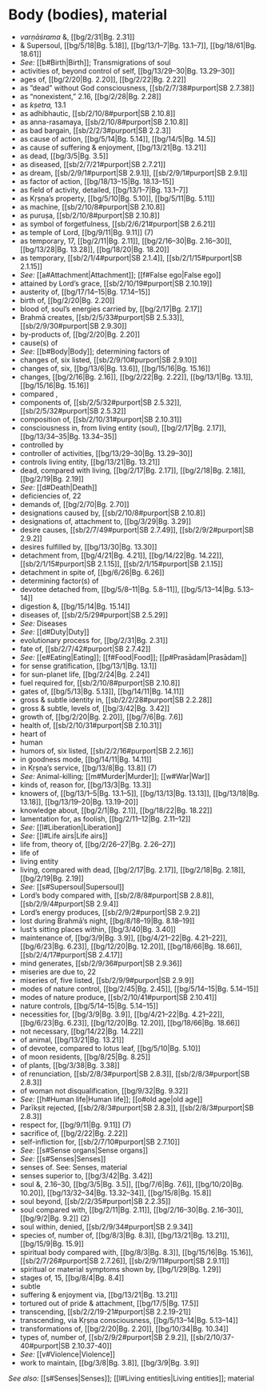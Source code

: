 # Body (bodies), material

* *varṇāśrama* &, [[bg/2/31|Bg. 2.31]]
* & Supersoul, [[bg/5/18|Bg. 5.18]], [[bg/13/1–7|Bg. 13.1–7]], [[bg/18/61|Bg. 18.61]]
* *See:* [[b#Birth|Birth]]; Transmigrations of soul 
* activities of, beyond control of self, [[bg/13/29–30|Bg. 13.29–30]]
* ages of, [[bg/2/20|Bg. 2.20]], [[bg/2/22|Bg. 2.22]]
* as ”dead” without God consciousness, [[sb/2/7/38#purport|SB 2.7.38]]
* as “nonexistent,” 2.16, [[bg/2/28|Bg. 2.28]]
* as *kṣetra,* 13.1
* as adhibhautic, [[sb/2/10/8#purport|SB 2.10.8]]
* as anna-rasamaya, [[sb/2/10/8#purport|SB 2.10.8]]
* as bad bargain, [[sb/2/2/3#purport|SB 2.2.3]]
* as cause of action, [[bg/5/14|Bg. 5.14]], [[bg/14/5|Bg. 14.5]]
* as cause of suffering & enjoyment, [[bg/13/21|Bg. 13.21]]
* as dead, [[bg/3/5|Bg. 3.5]]
* as diseased, [[sb/2/7/21#purport|SB 2.7.21]]
* as dream, [[sb/2/9/1#purport|SB 2.9.1]], [[sb/2/9/1#purport|SB 2.9.1]]
* as factor of action, [[bg/18/13–15|Bg. 18.13–15]]
* as field of activity, detailed, [[bg/13/1–7|Bg. 13.1–7]]
* as Kṛṣṇa’s property, [[bg/5/10|Bg. 5.10]], [[bg/5/11|Bg. 5.11]]
* as machine, [[sb/2/10/8#purport|SB 2.10.8]]
* as puruṣa, [[sb/2/10/8#purport|SB 2.10.8]]
* as symbol of forgetfulness, [[sb/2/6/21#purport|SB 2.6.21]]
* as temple of Lord, [[bg/9/11|Bg. 9.11]] (7)
* as temporary, 17, [[bg/2/11|Bg. 2.11]], [[bg/2/16–30|Bg. 2.16–30]], [[bg/13/28|Bg. 13.28]], [[bg/18/20|Bg. 18.20]]
* as temporary, [[sb/2/1/4#purport|SB 2.1.4]], [[sb/2/1/15#purport|SB 2.1.15]]
* *See:* [[a#Attachment|Attachment]]; [[f#False ego|False ego]] 
* attained by Lord’s grace, [[sb/2/10/19#purport|SB 2.10.19]]
* austerity of, [[bg/17/14–15|Bg. 17.14–15]]
* birth of, [[bg/2/20|Bg. 2.20]]
* blood of, soul’s energies carried by, [[bg/2/17|Bg. 2.17]]
* Brahmā creates, [[sb/2/5/33#purport|SB 2.5.33]], [[sb/2/9/30#purport|SB 2.9.30]]
* by-products of, [[bg/2/20|Bg. 2.20]]
* cause(s) of 
* *See:* [[b#Body|Body]]; determining factors of 
* changes of, six listed, [[sb/2/9/10#purport|SB 2.9.10]]
* changes of, six, [[bg/13/6|Bg. 13.6]], [[bg/15/16|Bg. 15.16]]
* changes, [[bg/2/16|Bg. 2.16]], [[bg/2/22|Bg. 2.22]], [[bg/13/1|Bg. 13.1]], [[bg/15/16|Bg. 15.16]]
* compared , 
* components of, [[sb/2/5/32#purport|SB 2.5.32]], [[sb/2/5/32#purport|SB 2.5.32]]
* composition of, [[sb/2/10/31#purport|SB 2.10.31]]
* consciousness in, from living entity (soul), [[bg/2/17|Bg. 2.17]], [[bg/13/34–35|Bg. 13.34–35]]
* controlled by 
* controller of activities, [[bg/13/29–30|Bg. 13.29–30]]
* controls living entity, [[bg/13/21|Bg. 13.21]]
* dead, compared with living, [[bg/2/17|Bg. 2.17]], [[bg/2/18|Bg. 2.18]], [[bg/2/19|Bg. 2.19]]
* *See:* [[d#Death|Death]] 
* deficiencies of, 22 
* demands of, [[bg/2/70|Bg. 2.70]]
* designations caused by, [[sb/2/10/8#purport|SB 2.10.8]]
* designations of, attachment to, [[bg/3/29|Bg. 3.29]]
* desire causes, [[sb/2/7/49#purport|SB 2.7.49]], [[sb/2/9/2#purport|SB 2.9.2]]
* desires fulfilled by, [[bg/13/30|Bg. 13.30]]
* detachment from, [[bg/4/21|Bg. 4.21]], [[bg/14/22|Bg. 14.22]], [[sb/2/1/15#purport|SB 2.1.15]], [[sb/2/1/15#purport|SB 2.1.15]]
* detachment in spite of, [[bg/6/26|Bg. 6.26]]
* determining factor(s) of 
* devotee detached from, [[bg/5/8–11|Bg. 5.8–11]], [[bg/5/13–14|Bg. 5.13–14]]
* digestion &, [[bg/15/14|Bg. 15.14]]
* diseases of, [[sb/2/5/29#purport|SB 2.5.29]]
* *See:* Diseases 
* *See:* [[d#Duty|Duty]] 
* evolutionary process for, [[bg/2/31|Bg. 2.31]]
* fate of, [[sb/2/7/42#purport|SB 2.7.42]]
* *See:* [[e#Eating|Eating]]; [[f#Food|Food]]; [[p#Prasādam|Prasādam]] 
* for sense gratification, [[bg/13/1|Bg. 13.1]]
* for sun-planet life, [[bg/2/24|Bg. 2.24]]
* fuel required for, [[sb/2/10/8#purport|SB 2.10.8]]
* gates of, [[bg/5/13|Bg. 5.13]], [[bg/14/11|Bg. 14.11]]
* gross & subtle identity in, [[sb/2/2/28#purport|SB 2.2.28]]
* gross & subtle, levels of, [[bg/3/42|Bg. 3.42]]
* growth of, [[bg/2/20|Bg. 2.20]], [[bg/7/6|Bg. 7.6]]
* health of, [[sb/2/10/31#purport|SB 2.10.31]]
* heart of 
* human 
* humors of, six listed, [[sb/2/2/16#purport|SB 2.2.16]]
* in goodness mode, [[bg/14/11|Bg. 14.11]]
* in Kṛṣṇa’s service, [[bg/13/8|Bg. 13.8]] (7)
* *See:* Animal-killing; [[m#Murder|Murder]]; [[w#War|War]] 
* kinds of, reason for, [[bg/13/3|Bg. 13.3]]
* knowers of, [[bg/13/1–5|Bg. 13.1–5]], [[bg/13/13|Bg. 13.13]], [[bg/13/18|Bg. 13.18]], [[bg/13/19–20|Bg. 13.19–20]]
* knowledge about, [[bg/2/1|Bg. 2.1]], [[bg/18/22|Bg. 18.22]]
* lamentation for, as foolish, [[bg/2/11–12|Bg. 2.11–12]]
* *See:* [[l#Liberation|Liberation]] 
* *See:* [[l#Life airs|Life airs]] 
* life from, theory of, [[bg/2/26–27|Bg. 2.26–27]]
* life of 
* living entity 
* living, compared with dead, [[bg/2/17|Bg. 2.17]], [[bg/2/18|Bg. 2.18]], [[bg/2/19|Bg. 2.19]]
* *See:* [[s#Supersoul|Supersoul]] 
* Lord’s body compared with, [[sb/2/8/8#purport|SB 2.8.8]], [[sb/2/9/4#purport|SB 2.9.4]]
* Lord’s energy produces, [[sb/2/9/2#purport|SB 2.9.2]]
* lost during Brahmā’s night, [[bg/8/18–19|Bg. 8.18–19]]
* lust’s sitting places within, [[bg/3/40|Bg. 3.40]]
* maintenance of, [[bg/3/9|Bg. 3.9]], [[bg/4/21–22|Bg. 4.21–22]], [[bg/6/23|Bg. 6.23]], [[bg/12/20|Bg. 12.20]], [[bg/18/66|Bg. 18.66]], [[sb/2/4/17#purport|SB 2.4.17]]
* mind generates, [[sb/2/9/36#purport|SB 2.9.36]]
* miseries are due to, 22 
* miseries of, five listed, [[sb/2/9/9#purport|SB 2.9.9]]
* modes of nature control, [[bg/2/45|Bg. 2.45]], [[bg/5/14–15|Bg. 5.14–15]]
* modes of nature produce, [[sb/2/10/41#purport|SB 2.10.41]]
* nature controls, [[bg/5/14–15|Bg. 5.14–15]]
* necessities for, [[bg/3/9|Bg. 3.9]], [[bg/4/21–22|Bg. 4.21–22]], [[bg/6/23|Bg. 6.23]], [[bg/12/20|Bg. 12.20]], [[bg/18/66|Bg. 18.66]]
* not necessary, [[bg/14/22|Bg. 14.22]]
* of animal, [[bg/13/21|Bg. 13.21]]
* of devotee, compared to lotus leaf, [[bg/5/10|Bg. 5.10]]
* of moon residents, [[bg/8/25|Bg. 8.25]]
* of plants, [[bg/3/38|Bg. 3.38]]
* of renunciation, [[sb/2/8/3#purport|SB 2.8.3]], [[sb/2/8/3#purport|SB 2.8.3]]
* of woman not disqualification, [[bg/9/32|Bg. 9.32]]
* *See:* [[h#Human life|Human life]]; [[o#old age|old age]] 
* Parīkṣit rejected, [[sb/2/8/3#purport|SB 2.8.3]], [[sb/2/8/3#purport|SB 2.8.3]]
* respect for, [[bg/9/11|Bg. 9.11]] (7)
* sacrifice of, [[bg/2/22|Bg. 2.22]]
* self-infliction for, [[sb/2/7/10#purport|SB 2.7.10]]
* *See:* [[s#Sense organs|Sense organs]] 
* *See:* [[s#Senses|Senses]] 
* senses of. See: Senses, material 
* senses superior to, [[bg/3/42|Bg. 3.42]]
* soul &,  2.16–30, [[bg/3/5|Bg. 3.5]], [[bg/7/6|Bg. 7.6]], [[bg/10/20|Bg. 10.20]], [[bg/13/32–34|Bg. 13.32–34]], [[bg/15/8|Bg. 15.8]]
* soul beyond, [[sb/2/2/35#purport|SB 2.2.35]]
* soul compared with, [[bg/2/11|Bg. 2.11]], [[bg/2/16–30|Bg. 2.16–30]], [[bg/9/2|Bg. 9.2]] (2)
* soul within, denied, [[sb/2/9/34#purport|SB 2.9.34]]
* species of, number of, [[bg/8/3|Bg. 8.3]], [[bg/13/21|Bg. 13.21]], [[bg/15/9|Bg. 15.9]]
* spiritual body compared with, [[bg/8/3|Bg. 8.3]], [[bg/15/16|Bg. 15.16]], [[sb/2/7/26#purport|SB 2.7.26]], [[sb/2/9/11#purport|SB 2.9.11]]
* spiritual or material symptoms shown by, [[bg/1/29|Bg. 1.29]]
* stages of, 15, [[bg/8/4|Bg. 8.4]]
* subtle 
* suffering & enjoyment via, [[bg/13/21|Bg. 13.21]]
* tortured out of pride & attachment, [[bg/17/5|Bg. 17.5]]
* transcending, [[sb/2/2/19-21#purport|SB 2.2.19-21]]
* transcending, via Kṛṣṇa consciousness, [[bg/5/13–14|Bg. 5.13–14]]
* transformations of, [[bg/2/20|Bg. 2.20]], [[bg/10/34|Bg. 10.34]]
* types of, number of, [[sb/2/9/2#purport|SB 2.9.2]], [[sb/2/10/37-40#purport|SB 2.10.37-40]]
* *See:* [[v#Violence|Violence]] 
* work to maintain, [[bg/3/8|Bg. 3.8]], [[bg/3/9|Bg. 3.9]]

*See also:* [[s#Senses|Senses]]; [[l#Living entities|Living entities]]; material

